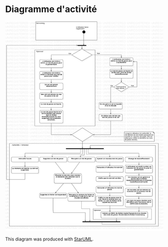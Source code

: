 # Diagramme d'activité

![Diagramme d'activité](PasswordManager.jpg)

This diagram was produced with [StarUML](http://staruml.io/).